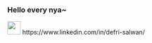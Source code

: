 ### Hello every nya~

<img src="https://tenor.com/view/frieren-kuru-kuru-gif-6387185842025446472" width="30px">
https://www.linkedin.com/in/defri-salwan/


